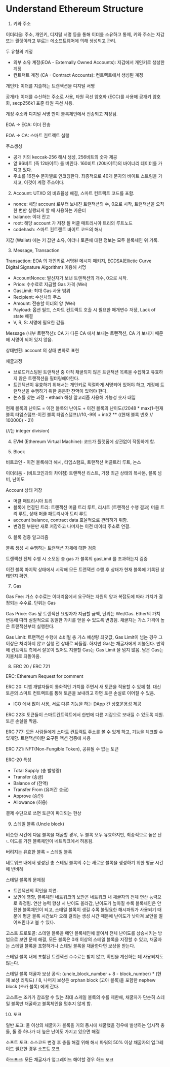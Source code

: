 # Understand Ethereum Structure

1. 키와 주소

이더리움: 주소, 개인키, 디지털 서명 등을 통해 이더를 소유하고 통제, 키와 주소는 지갑 또는 월렛이라고 부르는 에소프트웨어에 의해 생성되고 관리.

두 유형의 계정
- 외부 소유 계정(EOA - Externally Owned Accounts): 지갑에서 개인키로 생성한 계정
- 컨트랙트 계정 (CA - Contract Accounts): 컨트랙트에서 생성된 계정

개인키: 이더를 지출하는 트랜잭션을 디지털 서명

공개키: 이더를 수신하는 주소로 사용, 타원 곡선 암호화 (ECC)를 사용해 공개키 암호화, secp256k1 표준 타원 곡선 사용.

계정 주소와 디지털 서명 만이 블록체인에서 전송되고 저장됨.

EOA -> EOA: 이더 전송

EOA -> CA: 스마트 컨트랙트 실행

주소생성
- 공개 키의 keccak-256 해시 생성, 256비트의 숫자 제공
- 앞 96비트 (즉 12바이트) 를 버린다. 160비트 (20바이트)의 바이너리 데이터를 가지고 있다.
- 주소를 16진수 문자열로 인코딩한다. 최종적으로 40개 문자의 바이트 스트링을 가지고, 이것이 계정 주소이다.

2. Account: UTXO 의 비효율성 해결, 스마트 컨트랙트 코드를 포함.
- nonce: 해당 account 로부터 보내진 트랜잭션의 수, 0으로 시작, 트랜잭션을 오직 한 번만 실행되게 할 때 사용하는 카운터
- balance: 이더 잔고
- root: 해당 account 가 저장 될 머클 매트리시아 트리의 루트노드
- codehash: 스마트 컨트랜트 바이트 코드의 해시

지갑 (Wallet) 에는 키 값만 소유, 이더나 토큰에 대한 정보는 모두 블록체인 위 기록.

3. Message, Transaction

Transaction: EOA 의 개인키로 서명된 메시지 패키지, ECDSA(Ellictic Curve Digital Signature Algorithm) 이용해 서명
- AccountNonce: 발신자가 보낸 트랜잭션의 개수, 0으로 시작.
- Price: 수수료로 지급할 Gas 가격 (Wei)
- GasLimit: 최대 Gas 사용 범위
- Recipient: 수신처의 주소
- Amount: 전송할 이더의 양 (Wei)
- Payload: 옵션 필드, 스마트 컨트랙트 호출 시 필요한 매개변수 저장, Lack of state 해결
- V, R, S: 서명에 필요한 값들.

Message (내부 트랜잭션): CA 가 다른 CA 에서 보내는 트랜잭션, CA 가 보내기 때문에 서명이 되어 있지 않음.

상태변환: account 의 상태 변화로 표현

채굴과정
- 브로드캐스팅된 트랜잭션 중 아직 채굴되지 않은 트랜잭션 목록을 수집하고 유효하지 않은 트랜잭션을 필터링해야한다.
- 트랜잭션이 유효하기 위해서는 개인키로 적절하게 서명되어 있어야 하고, 계정에 트랜잭션을 수행하기 위한 충분한 잔액이 있어야 한다.
- 논스를 찾는 과정 - ethash 해싱 알고리즘 사용해 가능성 숫자 대입

현재 블록의 난이도 = 이전 블록의 난이도 + 이전 블록의 난이도//2048 * max(1-현재 블록 타임스탬프-이전 블록 타임스탬프)//10,-99) + int(2 ** ((현재 블록 번호 // 100000) - 2))

(//는 integer division)

4. EVM (Ethereum Virtual Machine): 코드가 플랫폼에 상관없이 작동하게 함.

5. Block

비트코인 - 이전 블록헤더 해시, 타임스탬프, 트랜잭션 머클트리 루트, 논스

이더리움 - (비트코인과의 차이점) 트랜잭션 리스트, 가장 최근 상태의 복사본, 블록 넘버, 난이도

Account 상태 저장 
- 머클 패트리시아 트리
- 블록에 연결된 트리: 트랜잭션 머클 트리 루트, 리시트 (트랜잭션 수행 결과) 머클 트리 루트, 상태 머클 패트리시아 트리 루트
- account balance, contract data 효율적으로 관리하기 위함.
- 변경된 부분만 새로 저장하고 나머지는 이전 데이터 주소로 연결.

6. 블록 검증 알고리즘

블록 생성 시 수행하는 트랜잭션 자체에 대한 검증

트랜잭션 전체 수행 시 소모된 총 gas 가 블록의 gasLimit 를 초과하는지 검증

이전 블록 마지막 상태에서 시작해 모든 트랜잭션 수행 후 상태가 현재 블록에 기록된 상태인지 확인.

7. Gas

Gas Fee: 가스 수수료는 이더리움에서 요구하는 자원의 양과 복잡도에 따라 가치가 결정되는 수수료. 단위는 Gas

Gas Price: Gas 당 트랜잭션 요청자가 지급할 금액, 단위는 Wei/Gas. Ether의 가치 변동에 따라 실질적으로 동일한 가치를 얻을 수 있도록 변경됨. 채굴자는 가스 가격이 높은 트랜잭션부터 실행한다.

Gas Limit: 트랜잭션 수행에 소비될 총 가스 예상량 최댓값, Gas Limit이 넘는 경우 그 이상은 처리하지 않고 실행 전 상태로 되돌림. 하지만 Gas는 채굴자에게 지불된다. 만약에 컨트랙트 측에서 잘못이 있어도 지불할 Gas는 Gas Limit 을 넘지 않음. 남은 Gas는 지불처로 되돌아옴.

8. ERC 20 / ERC 721

ERC: Ethereum Request for comment

ERC 20: 디앱 개발자들이 통화적인 가치를 주면서 새 토큰을 적용할 수 있께 함. 대신 토큰의 스마트 컨트랙트를 통해 토큰을 보내려고 하면 토큰 손실로 이어질 수 있음.
- ICO 에서 많이 사용, 서로 다른 기능을 하는 DApp 간 상호운용성 제공

ERC 223: 토큰들이 스마트컨트랙트에서 한번에 다른 지갑으로 보내질 수 있도록 지원. 토큰 손실을 막음.

ERC 777: 모든 사람들에게 스마트 컨트랙트 주소를 볼 수 있게 하고, 기능을 체크할 수 있게함. 트랜잭션이란 요구된 액션 검증에 사용

ERC 721: NFT(Non-Fungible Token), 공유될 수 없는 토큰

ERC-20 특성
- Total Supply (총 발행량)
- Transfer (송금)
- Balance of (잔액)
- Transfer From (유저간 송금)
- Approve (승인)
- Allowance (허용)

결제 수단으로 쓰면 토큰이 파괴되는 현상

9. 스테일 블록 (Uncle block)

비슷한 시간에 다음 블록을 채굴할 경우, 두 블록 모두 유효하지만, 최종적으로 높은 난ㄴ이도를 가진 블록체인이 네트워크에서 허용됨.

버려지는 유효한 블록 = 스테일 블록

네트워크 내에서 생성된 총 스테일 블록의 수는 새로운 블록을 생성하기 위한 평균 시간에 반비례

스테일 블록의 문제점
- 트랜잭션의 확인을 지연.
- 보안에 영향, 블록체인 네트워크의 보안은 네트워크 내 채굴자의 전체 연산 능력으로 측정됨. 연산 능력 향상 시 난이도 올라감, 난이도가 높아질 수록 블록체인은 안전한 블록체인이 되고, 스태일 블록이 생길 수록 불필요한 해시파워가 사용되기 때문에 평균 블록 시간보다 오래 걸리는 생성 시간 때문에 난이도가 낮아져 보안을 떨어뜨린다고 볼 수 있다.

고스트 프로토콜: 스테일 블록을 메인 블록체인에 붙여서 전체 난이도를 상승시키는 방법으로 보안 문제 해결, 모든 블록은 0개 이상의 스테일 블록을 지정할 수 있고, 채굴자는 스테일 블록을 포함하거나 스테일 블록을 채굴한다면 보상을 받는다.

스테일 블록 내에 포함된 트랜잭션 수수료는 받지 않고, 확인을 계산하는 데 사용되지도 않는다.

스테일 블록 채굴자 보상 공식: (uncle_block_number + 8 - block_number) * (현재 보상 리워드) / 8, 나머지 보상은 orphan block (고아 블록)을 포함한 nephew block (조카 블록) 에게 간다.

고스트는 조카가 참조할 수 있는 최대 스케일 블록의 수를 제한해, 채굴자가 단순히 스테일 블록만 채굴하고 블록체인을 멈추지 않게 함.

10. 포크

일반 포크: 둘 이상의 채굴자가 블록을 거의 동시에 채굴했을 경우에 발생하는 임시적 충돌, 둘 중 하나가 더 높은 난이도 가지고 있으면 해결

소프트 포크: 소스코드 변경 후 충돌 해결 위해 해시 파워의 50% 이상 채굴자의 업그레이드 필요한 경우 소프트 포크

하드포크: 모든 채굴자가 업그레이드 해야할 경우 하드 포크

 